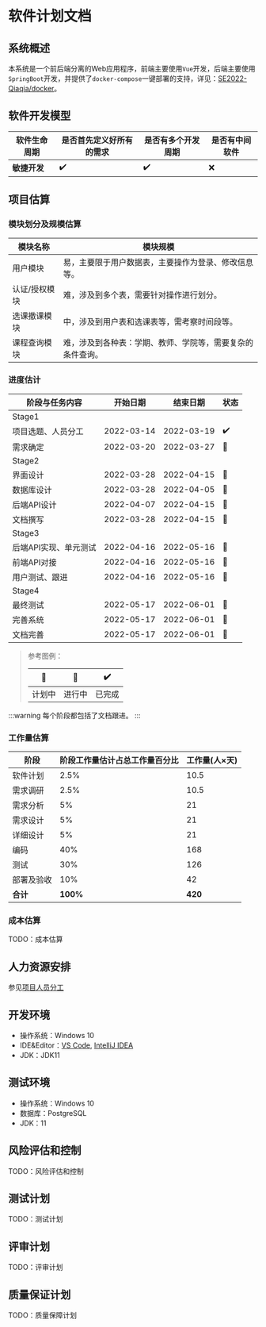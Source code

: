 # 软件计划文档

## 系统概述

本系统是一个前后端分离的Web应用程序，前端主要使用`Vue`开发，后端主要使用`SpringBoot`开发，并提供了`docker-compose`一键部署的支持，详见：[SE2022-Qiaqia/docker](https://github.com/SE2022-Qiaqia/docker)。

## 软件开发模型

| 软件生命周期 | 是否首先定义好所有的需求 | 是否有多个开发周期 | 是否有中间软件 |
| ------------ | ------------------------ | ------------------ | -------------- |
| **敏捷开发** | :heavy_check_mark:       | :heavy_check_mark: | :x:            |

## 项目估算

### 模块划分及规模估算

| 模块名称      | 模块规模                                                   |
| ------------- | ---------------------------------------------------------- |
| 用户模块      | 易，主要限于用户数据表，主要操作为登录、修改信息等。       |
| 认证/授权模块 | 难，涉及到多个表，需要针对操作进行划分。                   |
| 选课撤课模块  | 中，涉及到用户表和选课表等，需考察时间段等。               |
| 课程查询模块  | 难，涉及到各种表：学期、教师、学院等，需要复杂的条件查询。 |

### 进度估计

| 阶段与任务内容        | 开始日期   | 结束日期   | 状态               |
| --------------------- | ---------- | ---------- | ------------------ |
| Stage1                |            |            |                    |
| 项目选题、人员分工    | 2022-03-14 | 2022-03-19 | :heavy_check_mark: |
| 需求确定              | 2022-03-20 | 2022-03-27 | :running:          |
| Stage2                |            |            |                    |
| 界面设计              | 2022-03-28 | 2022-04-15 | :running:          |
| 数据库设计            | 2022-03-28 | 2022-04-05 | :running:          |
| 后端API设计           | 2022-04-07 | 2022-04-15 | :pencil:           |
| 文档撰写              | 2022-03-28 | 2022-04-15 | :running:          |
| Stage3                |            |            |                    |
| 后端API实现、单元测试 | 2022-04-16 | 2022-05-16 | :pencil:           |
| 前端API对接           | 2022-04-16 | 2022-05-16 | :pencil:           |
| 用户测试、跟进        | 2022-04-16 | 2022-05-16 | :pencil:           |
| Stage4                |            |            |                    |
| 最终测试              | 2022-05-17 | 2022-06-01 | :pencil:           |
| 完善系统              | 2022-05-17 | 2022-06-01 | :pencil:           |
| 文档完善              | 2022-05-17 | 2022-06-01 | :pencil:           |

> 参考图例：
> 
> | :pencil:  | :running: | :heavy_check_mark: |
> | ------ | --------- | ------------------ |
> | 计划中 | 进行中    | 已完成             |


:::warning
每个阶段都包括了文档跟进。
:::


### 工作量估算

| 阶段       | 阶段工作量估计占总工作量百分比 | 工作量(人×天) |
| ---------- | ------------------------------ | ------------- |
| 软件计划   | 2.5%                           | 10.5          |
| 需求调研   | 2.5%                           | 10.5          |
| 需求分析   | 5%                             | 21            |
| 需求设计   | 5%                             | 21            |
| 详细设计   | 5%                             | 21            |
| 编码       | 40%                            | 168           |
| 测试       | 30%                            | 126           |
| 部署及验收 | 10%                            | 42            |
| **合计**   | **100%**                       | **420**       |

### 成本估算

TODO：成本估算

## 人力资源安排

参见[项目人员分工](../team.md#人员分工)

## 开发环境

- 操作系统：Windows 10
- IDE&Editor：[VS Code](https://code.visualstudio.com/), [IntelliJ IDEA](https://www.jetbrains.com/idea/)
- JDK：JDK11

## 测试环境

- 操作系统：Windows 10
- 数据库：PostgreSQL
- JDK：11

## 风险评估和控制

TODO：风险评估和控制

## 测试计划

TODO：测试计划

## 评审计划

TODO：评审计划


## 质量保证计划

TODO：质量保障计划